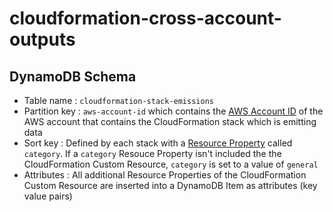 # cloudformation-cross-account-outputs

## DynamoDB Schema

* Table name : `cloudformation-stack-emissions`
* Partition key : `aws-account-id` which contains the [AWS Account ID](https://docs.aws.amazon.com/general/latest/gr/acct-identifiers.html)
  of the AWS account that contains the CloudFormation stack which is emitting
  data
* Sort key : Defined by each stack with a [Resource Property](https://docs.aws.amazon.com/AWSCloudFormation/latest/UserGuide/template-custom-resources.html)
  called `category`. If a `category` Resouce Property isn't included the the
  CloudFormation Custom Resource, `category` is set to a value of `general`
* Attributes : All additional Resource Properties of the CloudFormation Custom
  Resource are inserted into a DynamoDB Item as attributes (key value pairs)
  
